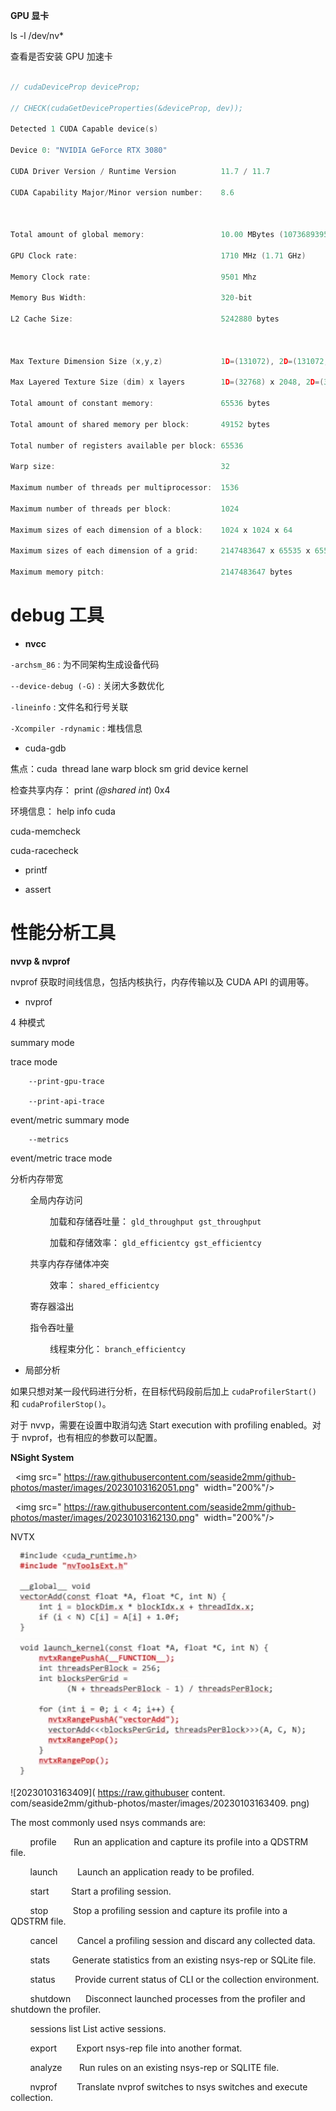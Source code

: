 **GPU 显卡**

ls -l /dev/nv*

查看是否安装 GPU 加速卡

```c

// cudaDeviceProp deviceProp;

// CHECK(cudaGetDeviceProperties(&deviceProp, dev));

Detected 1 CUDA Capable device(s)

Device 0: "NVIDIA GeForce RTX 3080"

CUDA Driver Version / Runtime Version          11.7 / 11.7

CUDA Capability Major/Minor version number:    8.6

  

Total amount of global memory:                 10.00 MBytes (10736893952 bytes)

GPU Clock rate:                                1710 MHz (1.71 GHz)

Memory Clock rate:                             9501 Mhz

Memory Bus Width:                              320-bit

L2 Cache Size:                                 5242880 bytes

  

Max Texture Dimension Size (x,y,z)             1D=(131072), 2D=(131072,65536), 3D=(16384,16384,16384)

Max Layered Texture Size (dim) x layers        1D=(32768) x 2048, 2D=(32768,32768) x 2048

Total amount of constant memory:               65536 bytes

Total amount of shared memory per block:       49152 bytes

Total number of registers available per block: 65536

Warp size:                                     32

Maximum number of threads per multiprocessor:  1536

Maximum number of threads per block:           1024

Maximum sizes of each dimension of a block:    1024 x 1024 x 64

Maximum sizes of each dimension of a grid:     2147483647 x 65535 x 65535

Maximum memory pitch:                          2147483647 bytes

```

  
  

# debug 工具

  

- **nvcc**

`-archsm_86` : 为不同架构生成设备代码

  

`--device-debug (-G)` : 关闭大多数优化

  
  

`-lineinfo` : 文件名和行号关联

  

`-Xcompiler -rdynamic` : 堆栈信息

  

* cuda-gdb

焦点：cuda  thread lane warp block sm grid device kernel

检查共享内存： print *(@shared int*) 0x4

环境信息： help info cuda

  

cuda-memcheck

  

cuda-racecheck

  

* printf

  
  
  

* assert

  

# 性能分析工具

  

**nvvp & nvprof**

nvprof 获取时间线信息，包括内核执行，内存传输以及 CUDA API 的调用等。

  

- nvprof

4 种模式

summary mode

trace mode

		--print-gpu-trace

		--print-api-trace

event/metric summary mode

		--metrics

event/metric trace mode

  

分析内存带宽

        全局内存访问

                加载和存储吞吐量： `gld_throughput`  `gst_throughput`

                加载和存储效率： `gld_efficientcy`  `gst_efficientcy`

        共享内存存储体冲突

                效率： `shared_efficientcy`

        寄存器溢出

        指令吞吐量

                线程束分化： `branch_efficientcy`

  
  

- 局部分析

如果只想对某一段代码进行分析，在目标代码段前后加上 `cudaProfilerStart()` 和 `cudaProfilerStop()`。

  

对于 nvvp，需要在设置中取消勾选 Start execution with profiling enabled。对于 nvprof，也有相应的参数可以配置。

  
  

**NSight System**

<p align="center">

  <img src=" https://raw.githubusercontent.com/seaside2mm/github-photos/master/images/20230103162051.png"  width="200%"/>

  <img src=" https://raw.githubusercontent.com/seaside2mm/github-photos/master/images/20230103162130.png"  width="200%"/>

</p>

  

NVTX

</p>  <img src=" https://raw.githubusercontent.com/seaside2mm/github-photos/master/images/20230103163149.png"  width="200%"/>
</p>


  

![20230103163409]( https://raw.githubuser content. com/seaside2mm/github-photos/master/images/20230103163409. png)

The most commonly used nsys commands are:

        profile       Run an application and capture its profile into a QDSTRM file.

        launch        Launch an application ready to be profiled.

        start         Start a profiling session.

        stop          Stop a profiling session and capture its profile into a QDSTRM file.

        cancel        Cancel a profiling session and discard any collected data.

        stats         Generate statistics from an existing nsys-rep or SQLite file.

        status        Provide current status of CLI or the collection environment.

        shutdown      Disconnect launched processes from the profiler and shutdown the profiler.

        sessions list List active sessions.

        export        Export nsys-rep file into another format.

        analyze       Run rules on an existing nsys-rep or SQLITE file.

        nvprof        Translate nvprof switches to nsys switches and execute collection.